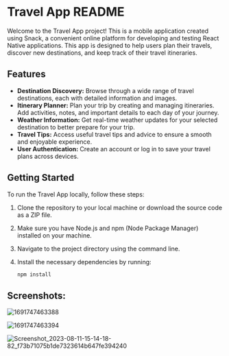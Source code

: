 # Travel App README

Welcome to the Travel App project! This is a mobile application created using Snack, a convenient online platform for developing and testing React Native applications. This app is designed to help users plan their travels, discover new destinations, and keep track of their travel itineraries.

## Features

- **Destination Discovery:** Browse through a wide range of travel destinations, each with detailed information and images.
- **Itinerary Planner:** Plan your trip by creating and managing itineraries. Add activities, notes, and important details to each day of your journey.
- **Weather Information:** Get real-time weather updates for your selected destination to better prepare for your trip.
- **Travel Tips:** Access useful travel tips and advice to ensure a smooth and enjoyable experience.
- **User Authentication:** Create an account or log in to save your travel plans across devices.

## Getting Started

To run the Travel App locally, follow these steps:

1. Clone the repository to your local machine or download the source code as a ZIP file.
   
2. Make sure you have Node.js and npm (Node Package Manager) installed on your machine.
   
3. Navigate to the project directory using the command line.

4. Install the necessary dependencies by running:

   ```bash
   npm install

## Screenshots:
![1691747463388](https://github.com/hariharancse11/React-Native/assets/33338812/fab9e9c4-13e6-4917-92d6-3cebe24fc9b1)

![1691747463394](https://github.com/hariharancse11/React-Native/assets/33338812/3efdef19-390b-4a58-b7e4-419c1c05708b)

![Screenshot_2023-08-11-15-14-18-82_f73b71075b1de7323614b647fe394240](https://github.com/hariharancse11/React-Native/assets/33338812/ba6610f9-849d-4829-a02b-1766d520f1a0)

